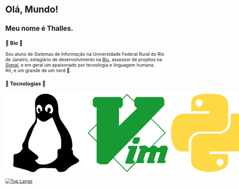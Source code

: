 # Olá, Mundo!

## Meu nome é Thalles.

### 👾 Bio 👾

Sou aluno de Sistemas de Informação na Universidade Federal Rural do Rio de Janeiro, estagiário de desenvolvimento na [Blu](https://www.blu.com.br), assessor de projetos na [Signal](https://www.signaljunior.com.br), e em geral um apaixonado por tecnologia e linguagem humana.  
Ah, e um grande de um nerd 😬.

### 📀 Tecnologias 📀

<div id="language-badges" style="display: flex; align-content: left; justify-content: space-between;">
  <img max-width="40px" alt="Linux" src="https://github.com/devicons/devicon/blob/master/icons/linux/linux-plain.svg">
  <img max-width="40px" alt="Vim" src="https://github.com/devicons/devicon/blob/master/icons/vim/vim-plain.svg">
  <img max-width="40px" alt="Python" src="https://github.com/devicons/devicon/blob/master/icons/python/python-plain.svg">
  <img max-width="40px" alt="Rust" src="https://github.com/devicons/devicon/blob/master/icons/rust/rust-plain.svg">
  <img max-width="40px" alt="Ruby" src="https://github.com/devicons/devicon/blob/master/icons/ruby/ruby-plain.svg">
  <img max-width="40px" alt="Java" src="https://github.com/devicons/devicon/blob/master/icons/java/java-plain.svg">
  <img max-width="40px" alt="C" src="https://github.com/devicons/devicon/blob/master/icons/c/c-plain.svg">
  <img max-width="40px" alt="Javascript" src="https://github.com/devicons/devicon/blob/master/icons/javascript/javascript-plain.svg">
  <img max-width="40px" alt="PHP" src="https://github.com/devicons/devicon/blob/master/icons/php/php-plain.svg">
  <img max-width="40px" alt="HTML5" src="https://github.com/devicons/devicon/blob/master/icons/html5/html5-plain.svg">
  <img max-width="40px" alt="CSS3" src="https://github.com/devicons/devicon/blob/master/icons/css3/css3-plain.svg">
  <img max-width="40px" alt="Rails" src="https://github.com/devicons/devicon/blob/master/icons/rails/rails-plain.svg">
  <img max-width="40px" alt="React" src="https://github.com/devicons/devicon/blob/master/icons/react/react-original.svg">
  <img max-width="40px" alt="Processing" src="https://github.com/devicons/devicon/blob/master/icons/processing/processing-plain.svg">
</div>

[![Top Langs](https://github-readme-stats.vercel.app/api/top-langs/?username=taernsietr)](https://github.com/taernsietr/github-readme-stats)
